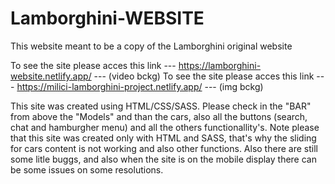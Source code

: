 # Lamborghini-WEBSITE
This website meant to be a copy of the Lamborghini original website

  To see the site please acces this link --- https://lamborghini-website.netlify.app/ --- (video bckg)
  To see the site please acces this link --- https://milici-lamborghini-project.netlify.app/ --- (img bckg)

  This site was created using HTML/CSS/SASS. Please check in the "BAR" from above the "Models" and than the cars, also all the buttons (search, chat and hamburgher menu) and all the others functionallity's. Note please that this site was created only with HTML and SASS, that's why the sliding for cars content is not working and also other functions. Also there are still some litle buggs, and also when the site is on the mobile display there can be some issues on some resolutions.
